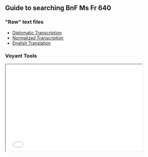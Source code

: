 ## Guide to searching BnF Ms Fr 640

### "Raw" text files

* [Diplomatic Transcription](https://raw.githubusercontent.com/cu-mkp/ms-text-analysis/master/txt/all_tc.txt)
* [Normalized Transcription](https://raw.githubusercontent.com/cu-mkp/ms-text-analysis/master/txt/all_tcn.txt)
* [English Translation](https://raw.githubusercontent.com/cu-mkp/ms-text-analysis/master/txt/all_tl.txt)

### Voyant Tools

<!--	Exported from Voyant Tools (voyant-tools.org).
The iframe src attribute below uses a relative protocol to better function with both
http and https sites, but if you're embedding this into a local web page (file protocol)
you should add an explicit protocol (https if you're using voyant-tools.org, otherwise
it depends on this server.
Feel free to change the height and width values or other styling below: -->

<iframe style='width: 446px; height: 285px;' src='//voyant-tools.org/tool/CorpusTerms/?corpus=2ce2103cdc2810022104adc36890c385'></iframe>
